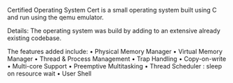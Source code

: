 Certified Operating System
Cert is a small operating system built using C and run using the qemu emulator. 

Details:
The operating system was build by adding to an extensive already existing codebase. 

The features added include:
•	Physical Memory Manager
•	Virtual Memory Manager
•	Thread & Process Management
•	Trap Handling
•	Copy-on-write 
•	Multi-core Support
•	Preemptive Multitasking
•	Thread Scheduler : sleep on resource wait
•	User Shell 
